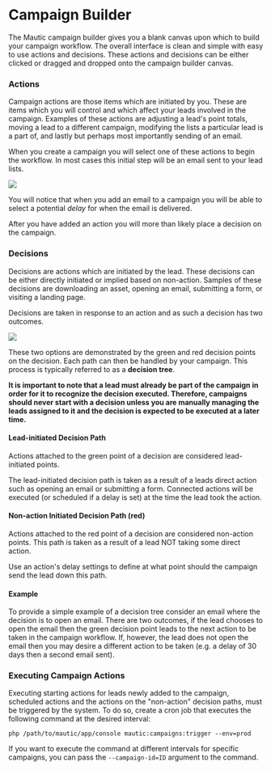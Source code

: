 # Campaign Builder

The Mautic campaign builder gives you a blank canvas upon which to build your campaign workflow. The overall interface is clean and simple with easy to use actions and decisions. These actions and decisions can be either clicked or dragged and dropped onto the campaign builder canvas.

### Actions

Campaign actions are those items which are initiated by you. These are items which you will control and which affect your leads involved in the campaign. Examples of these actions are adjusting a lead's point totals, moving a lead to a different campaign, modifying the lists a particular lead is a part of, and lastly but perhaps most importantly sending of an email.

When you create a campaign you will select one of these actions to begin the workflow. In most cases this initial step will be an email sent to your lead lists.

![](http://drop.dbh.li/image/2932301v1X1V/Image%202014-11-21%20at%204.04.12%20PM.png)

You will notice that when you add an email to a campaign you will be able to select a potential *delay* for when the email is delivered.

After you have added an action you will more than likely place a decision on the campaign.

### Decisions

Decisions are actions which are initiated by the lead. These decisions can be either directly initiated or implied based on non-action. Samples of these decisions are downloading an asset, opening an email, submitting a form, or visiting a landing page.

Decisions are taken in response to an action and as such a decision has two outcomes.

![](http://drop.dbh.li/image/1h3106221l1F/Image%202014-11-21%20at%204.07.35%20PM.png)

These two options are demonstrated by the green and red decision points on the decision.  Each path can then be handled by your campaign. This process is typically referred to as a **decision tree**.

__It is important to note that a lead must already be part of the campaign in order for it to recognize the decision executed. Therefore, campaigns should never start with a decision unless you are manually managing the leads assigned to it and the decision is expected to be executed at a later time.__ 

#### Lead-initiated Decision Path

Actions attached to the green point of a decision are considered lead-initiated points.

The lead-initiated decision path is taken as a result of a leads direct action such as opening an email or submitting a form. Connected actions will be executed (or scheduled if a delay is set) at the time the lead took the action. 

#### Non-action Initiated Decision Path (red)

Actions attached to the red point of a decision are considered non-action points. This path is taken as a result of a lead NOT taking some direct action.

Use an action's delay settings to define at what point should the campaign send the lead down this path.

#### Example

To provide a simple example of a decision tree consider an email where the decision is to open an email. There are two outcomes, if the lead chooses to open the email then the green decision point leads to the next action to be taken in the campaign workflow. If, however, the lead does not open the email then you may desire a different action to be taken (e.g. a delay of 30 days then a second email sent).

### Executing Campaign Actions

Executing starting actions for leads newly added to the campaign, scheduled actions and the actions on the "non-action" decision paths, must be triggered by the system. To do so, create a cron job that executes the following command at the desired interval:

```
php /path/to/mautic/app/console mautic:campaigns:trigger --env=prod
```

If you want to execute the command at different intervals for specific campaigns, you can pass the `--campaign-id=ID` argument to the command.
